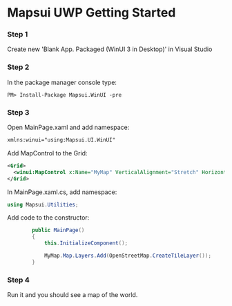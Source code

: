 # Mapsui UWP Getting Started

### Step 1 

Create new 'Blank App. Packaged (WinUI 3 in Desktop)' in Visual Studio

### Step 2

In the package manager console type:
```console
PM> Install-Package Mapsui.WinUI -pre
```

### Step 3

Open MainPage.xaml and add namespace:

```xml
xmlns:winui="using:Mapsui.UI.WinUI"
```

Add MapControl to the Grid:

```xml
<Grid>
  <winui:MapControl x:Name="MyMap" VerticalAlignment="Stretch" HorizontalAlignment="Stretch" />
</Grid>
```


In MainPage.xaml.cs, add namespace:

```csharp
using Mapsui.Utilities;
```

Add code to the constructor:

```csharp
        public MainPage()
        {
            this.InitializeComponent();

            MyMap.Map.Layers.Add(OpenStreetMap.CreateTileLayer());
        }

```

### Step 4

Run it and you should see a map of the world.
